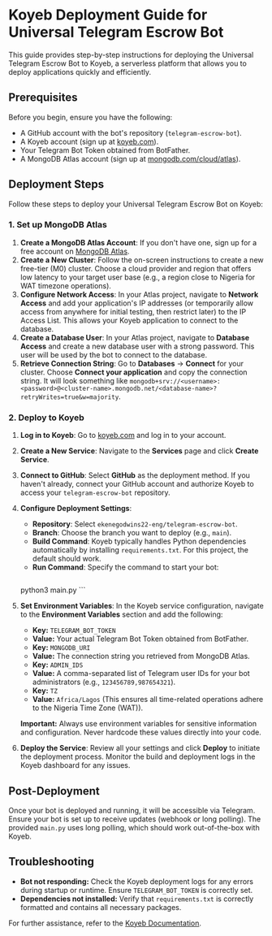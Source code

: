 # Koyeb Deployment Guide for Universal Telegram Escrow Bot

This guide provides step-by-step instructions for deploying the Universal Telegram Escrow Bot to Koyeb, a serverless platform that allows you to deploy applications quickly and efficiently.

## Prerequisites

Before you begin, ensure you have the following:

*   A GitHub account with the bot's repository (`telegram-escrow-bot`).
*   A Koyeb account (sign up at [koyeb.com](https://www.koyeb.com/)).
*   Your Telegram Bot Token obtained from BotFather.
*   A MongoDB Atlas account (sign up at [mongodb.com/cloud/atlas](https://www.mongodb.com/cloud/atlas)).

## Deployment Steps

Follow these steps to deploy your Universal Telegram Escrow Bot on Koyeb:

### 1. Set up MongoDB Atlas

1.  **Create a MongoDB Atlas Account**: If you don't have one, sign up for a free account on [MongoDB Atlas](https://www.mongodb.com/cloud/atlas).
2.  **Create a New Cluster**: Follow the on-screen instructions to create a new free-tier (M0) cluster. Choose a cloud provider and region that offers low latency to your target user base (e.g., a region close to Nigeria for WAT timezone operations).
3.  **Configure Network Access**: In your Atlas project, navigate to **Network Access** and add your application's IP addresses (or temporarily allow access from anywhere for initial testing, then restrict later) to the IP Access List. This allows your Koyeb application to connect to the database.
4.  **Create a Database User**: In your Atlas project, navigate to **Database Access** and create a new database user with a strong password. This user will be used by the bot to connect to the database.
5.  **Retrieve Connection String**: Go to **Databases** -> **Connect** for your cluster. Choose **Connect your application** and copy the connection string. It will look something like `mongodb+srv://<username>:<password>@<cluster-name>.mongodb.net/<database-name>?retryWrites=true&w=majority`.

### 2. Deploy to Koyeb

1.  **Log in to Koyeb**: Go to [koyeb.com](https://www.koyeb.com/) and log in to your account.
2.  **Create a New Service**: Navigate to the **Services** page and click **Create Service**.
3.  **Connect to GitHub**: Select **GitHub** as the deployment method. If you haven't already, connect your GitHub account and authorize Koyeb to access your `telegram-escrow-bot` repository.
4.  **Configure Deployment Settings**:
    *   **Repository**: Select `ekenegodwins22-eng/telegram-escrow-bot`.
    *   **Branch**: Choose the branch you want to deploy (e.g., `main`).
    *   **Build Command**: Koyeb typically handles Python dependencies automatically by installing `requirements.txt`. For this project, the default should work.
    *   **Run Command**: Specify the command to start your bot:
        ```bash
     python3 main.py
        ```
5.  **Set Environment Variables**:
    In the Koyeb service configuration, navigate to the **Environment Variables** section and add the following:
    *   **Key:** `TELEGRAM_BOT_TOKEN`
    *   **Value:** Your actual Telegram Bot Token obtained from BotFather.
    *   **Key:** `MONGODB_URI`
    *   **Value:** The connection string you retrieved from MongoDB Atlas.
    *   **Key:** `ADMIN_IDS`
    *   **Value:** A comma-separated list of Telegram user IDs for your bot administrators (e.g., `123456789,987654321`).
    *   **Key:** `TZ`
    *   **Value:** `Africa/Lagos` (This ensures all time-related operations adhere to the Nigeria Time Zone (WAT)).

    **Important:** Always use environment variables for sensitive information and configuration. Never hardcode these values directly into your code.

6.  **Deploy the Service**: Review all your settings and click **Deploy** to initiate the deployment process. Monitor the build and deployment logs in the Koyeb dashboard for any issues.

## Post-Deployment

Once your bot is deployed and running, it will be accessible via Telegram. Ensure your bot is set up to receive updates (webhook or long polling). The provided `main.py` uses long polling, which should work out-of-the-box with Koyeb.

## Troubleshooting

*   **Bot not responding:** Check the Koyeb deployment logs for any errors during startup or runtime. Ensure `TELEGRAM_BOT_TOKEN` is correctly set.
*   **Dependencies not installed:** Verify that `requirements.txt` is correctly formatted and contains all necessary packages.

For further assistance, refer to the [Koyeb Documentation](https://www.koyeb.com/docs).
